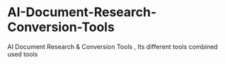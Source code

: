 # AI-Document-Research-Conversion-Tools
AI Document Research &amp; Conversion Tools , Its different tools combined used tools 
